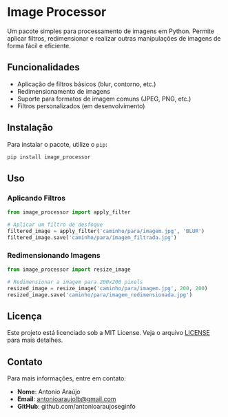 # Image Processor

Um pacote simples para processamento de imagens em Python. Permite aplicar filtros, redimensionar e realizar outras manipulações de imagens de forma fácil e eficiente.

## Funcionalidades

- Aplicação de filtros básicos (blur, contorno, etc.)
- Redimensionamento de imagens
- Suporte para formatos de imagem comuns (JPEG, PNG, etc.)
- Filtros personalizados (em desenvolvimento)

## Instalação

Para instalar o pacote, utilize o `pip`:

```bash
pip install image_processor
```

## Uso

### Aplicando Filtros

```python
from image_processor import apply_filter

# Aplicar um filtro de desfoque
filtered_image = apply_filter('caminho/para/imagem.jpg', 'BLUR')
filtered_image.save('caminho/para/imagem_filtrada.jpg')
```

### Redimensionando Imagens

```python
from image_processor import resize_image

# Redimensionar a imagem para 200x200 pixels
resized_image = resize_image('caminho/para/imagem.jpg', 200, 200)
resized_image.save('caminho/para/imagem_redimensionada.jpg')
```

## Licença

Este projeto está licenciado sob a MIT License. Veja o arquivo [LICENSE](LICENSE) para mais detalhes.

## Contato

Para mais informações, entre em contato:

- **Nome**: Antonio Araújo
- **Email**: antonioaraujolb@gmail.com
- **GitHub**: github.com/antonioaraujoseginfo
